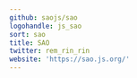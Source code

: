```yaml
---
github: saojs/sao
logohandle: js_sao
sort: sao
title: SAO
twitter: rem_rin_rin
website: 'https://sao.js.org/'
---
```


